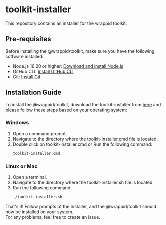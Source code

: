 # toolkit-installer

This repository contains an installer for the wrappid toolkit.


## Pre-requisites

Before installing the @wrappid/toolkit, make sure you have the following software installed:

- Node.js 16.20 or higher: [Download and install Node.js](https://nodejs.org/)
- GitHub CLI: [Install GitHub CLI](https://cli.github.com/)
- Git: [Install Git](https://git-scm.com/)

## Installation Guide

To install the @wrappid/toolkit, download the toolkit-installer from [here](https://github.com/wrappid/toolkit-installer/releases/latest) and please follow these steps based on your operating system:

### Windows

1. Open a command prompt.
2. Navigate to the directory where the toolkit-installer.cmd file is located.
3. Double click on toolkit-installer.cmd or
   Run the following command:
    ```cmd
    toolkit-installer.cmd
    ```

### Linux or Mac

1. Open a terminal.
2. Navigate to the directory where the toolkit-installer.sh file is located.
3. Run the following command:
    ```bash
    ./toolkit-installer.sh
    ```

That's it! Follow prompts of the installer, and the @wrappid/toolkit should now be installed on your system.   
For any problems, feel free to create an issue.
